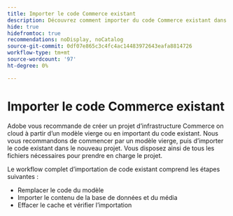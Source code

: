```yaml
---
title: Importer le code Commerce existant
description: Découvrez comment importer du code Commerce existant dans un nouveau projet d’infrastructure cloud.
hide: true
hidefromtoc: true
recommendations: noDisplay, noCatalog
source-git-commit: 0df07e865c3c4fc4ac14483972643eafa8814726
workflow-type: tm+mt
source-wordcount: '97'
ht-degree: 0%

---
```



# Importer le code Commerce existant

Adobe vous recommande de créer un projet d’infrastructure Commerce on cloud à partir d’un modèle vierge ou en important du code existant. Nous vous recommandons de commencer par un modèle vierge, puis d’importer le code existant dans le nouveau projet. Vous disposez ainsi de tous les fichiers nécessaires pour prendre en charge le projet.

Le workflow complet d’importation de code existant comprend les étapes suivantes :

- Remplacer le code du modèle
- Importer le contenu de la base de données et du média
- Effacer le cache et vérifier l’importation
